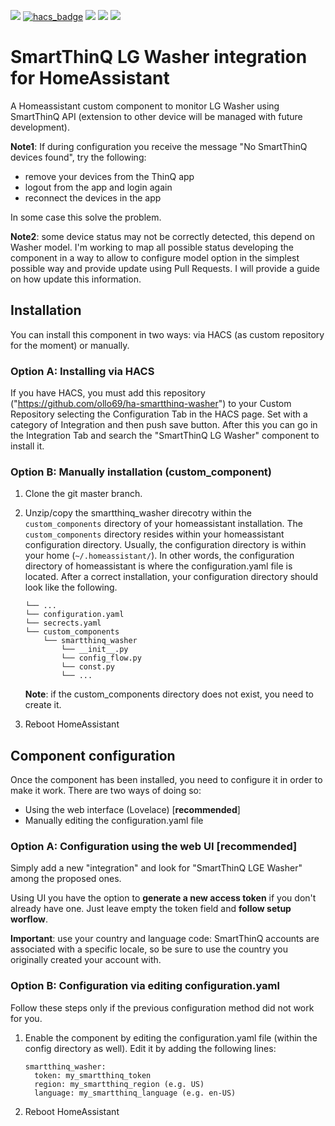 [![](https://img.shields.io/github/release/ollo69/ha-smartthinq-washer/all.svg?style=for-the-badge)](https://github.com/ollo69/ha-smartthinq-washer/releases)
[![hacs_badge](https://img.shields.io/badge/HACS-Custom-orange.svg?style=for-the-badge)](https://github.com/custom-components/hacs)
[![](https://img.shields.io/github/license/ollo69/ha-smartthinq-washer?style=for-the-badge)](LICENSE)
[![](https://img.shields.io/badge/MAINTAINER-%40ollo69-red?style=for-the-badge)](https://github.com/ollo69)
[![](https://img.shields.io/badge/COMMUNITY-FORUM-success?style=for-the-badge)](https://community.home-assistant.io)

# SmartThinQ LG Washer integration for HomeAssistant
A Homeassistant custom component to monitor LG Washer using SmartThinQ API (extension to other device will be managed with future development).<br/>

**Note1**: If during configuration you receive the message "No SmartThinQ devices found", try the following:
- remove your devices from the ThinQ app
- logout from the app and login again 
- reconnect the devices in the app

In some case this solve the problem.<br/>

**Note2**: some device status may not be correctly detected, this depend on Washer model. I'm working to map all possible status developing the component in a way to allow to configure model option in the simplest possible way and provide update using Pull Requests. I will provide a guide on how update this information.<br/>

## Installation
You can install this component in two ways: via HACS (as custom repository for the moment) or manually.

### Option A: Installing via HACS
If you have HACS, you must add this repository ("https://github.com/ollo69/ha-smartthinq-washer") to your Custom Repository selecting the Configuration Tab in the HACS page. Set with a category of Integration and then push save button.
After this you can go in the Integration Tab and search the "SmartThinQ LG Washer" component to install it.

### Option B: Manually installation (custom_component)
1. Clone the git master branch.
2. Unzip/copy the smartthinq_washer direcotry within the `custom_components` directory of your homeassistant installation.
The `custom_components` directory resides within your homeassistant configuration directory.
Usually, the configuration directory is within your home (`~/.homeassistant/`).
In other words, the configuration directory of homeassistant is where the configuration.yaml file is located.
After a correct installation, your configuration directory should look like the following.
    ```
    └── ...
    └── configuration.yaml
    └── secrects.yaml
    └── custom_components
        └── smartthinq_washer
            └── __init__.py
            └── config_flow.py
            └── const.py
            └── ...
    ```

    **Note**: if the custom_components directory does not exist, you need to create it.
    
3. Reboot HomeAssistant

## Component configuration    
Once the component has been installed, you need to configure it in order to make it work.
There are two ways of doing so:
- Using the web interface (Lovelace) [**recommended**]
- Manually editing the configuration.yaml file

### Option A: Configuration using the web UI [recommended]
Simply add a new "integration" and look for "SmartThinQ LGE Washer" among the proposed ones.

Using UI you have the option to **generate a new access token** if you don't already have one. Just leave empty the token field and **follow setup worflow**.<br/>

**Important**: use your country and language code: SmartThinQ accounts are associated with a specific locale, so be sure to use the country you originally created your account with.<br/>

### Option B: Configuration via editing configuration.yaml
Follow these steps only if the previous configuration method did not work for you. 

1. Enable the component by editing the configuration.yaml file (within the config directory as well).
Edit it by adding the following lines:
    ```
    smartthinq_washer:
      token: my_smartthinq_token
      region: my_smartthinq_region (e.g. US)
      language: my_smartthinq_language (e.g. en-US)
    ```

2. Reboot HomeAssistant
